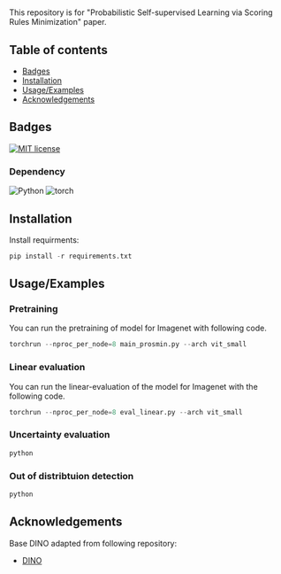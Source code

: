 
# 

This repository is for "Probabilistic Self-supervised Learning via
Scoring Rules Minimization" paper. 



## Table of contents
* [Badges](#general-information)
* [Installation](#Installation)
* [Usage/Examples](#Usage/Examples)
* [Acknowledgements](#Acknowledgements)

## Badges

[![MIT license](https://img.shields.io/badge/License-MIT-blue.svg)](https://github.com/git/git-scm.com/blob/main/MIT-LICENSE.txt)

### Dependency

![Python](https://img.shields.io/badge/Python-3.9-brightgreen)
![torch](https://img.shields.io/badge/Torch-1.10.1-brightgreen)

## Installation

Install requirments:
```python
pip install -r requirements.txt
```


## Usage/Examples


### Pretraining

You can run the pretraining of model for Imagenet with following code.

```python
torchrun --nproc_per_node=8 main_prosmin.py --arch vit_small 
``` 
### Linear evaluation

You can run the linear-evaluation of the model for Imagenet with the following code. 

```python
torchrun --nproc_per_node=8 eval_linear.py --arch vit_small
``` 

### Uncertainty evaluation 

```python
python 
```
 
### Out of distribtuion detection


```python
python 
```



## Acknowledgements
Base DINO adapted from following repository:

 - [DINO](https://github.com/facebookresearch/dino)
